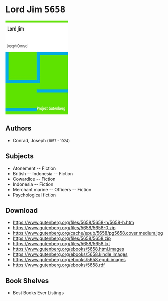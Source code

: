 # Lord Jim <kbd>5658</kbd>

![](./cover.medium.jpg "")

## Authors


 - Conrad, Joseph <small>(1857 - 1924)</small>

## Subjects


 - Atonement -- Fiction
 - British -- Indonesia -- Fiction
 - Cowardice -- Fiction
 - Indonesia -- Fiction
 - Merchant marine -- Officers -- Fiction
 - Psychological fiction

## Download


 - https://www.gutenberg.org/files/5658/5658-h/5658-h.htm
 - https://www.gutenberg.org/files/5658/5658-0.zip
 - https://www.gutenberg.org/cache/epub/5658/pg5658.cover.medium.jpg
 - https://www.gutenberg.org/files/5658/5658.zip
 - https://www.gutenberg.org/files/5658/5658.txt
 - https://www.gutenberg.org/ebooks/5658.html.images
 - https://www.gutenberg.org/ebooks/5658.kindle.images
 - https://www.gutenberg.org/ebooks/5658.epub.images
 - https://www.gutenberg.org/ebooks/5658.rdf

## Book Shelves


 - Best Books Ever Listings
